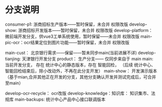 # 分支说明
consumer-p1: 浙商招标生产版本——暂时保留，未合并 权限改版
develop-show: 浙商招标开发版本——暂时保留，未合并 权限改版
develop-platform：  微前端开发分支，供vue3工单系统使用，暂时保留——未合并 权限改版
main-pic-ocr：ocr结果定位到图片功能——暂时保留，未合并 权限改版

main-cust： 北京银行需求——保留——暂未同步main(当前进展不详)
develop-tianjing: 天津银行开发分支
product：  生产分支—— 仅同步来自于 main
main: 当前开发分支，  存在 统计中心的静态版本，存在 智能回检， （后续 统计中心、智能回检结束后，除小改动外，不再在此分支开发）
main-show： 开发演示版本（基于mian,合并其他正在开发的分支，其他分支确认开发并测试完成后，可合并至main）

develop-ocr-recycle： ocr改版
develop-knowledge：知识库：  知识集市、法规库
main-backups: 统计中心产品中心接口联调版本